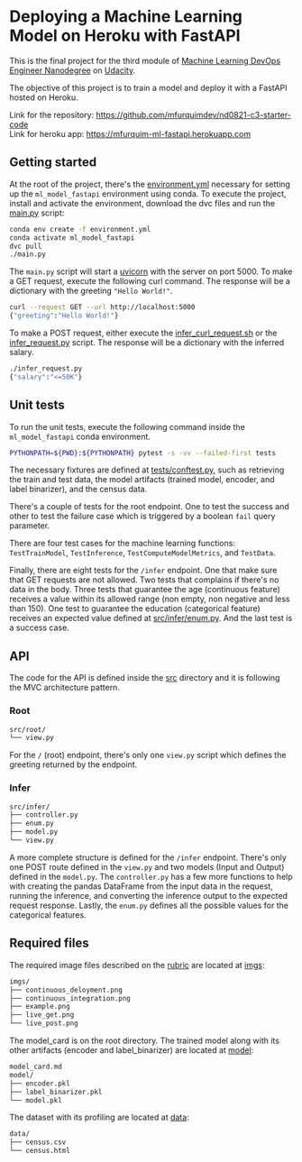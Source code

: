 # Deploying a Machine Learning Model on Heroku with FastAPI

This is the final project for the third module of
[Machine Learning DevOps Engineer Nanodegree](https://www.udacity.com/course/machine-learning-dev-ops-engineer-nanodegree--nd0821)
on [Udacity](https://www.udacity.com/).

The objective of this project is to train a model and deploy it with a FastAPI hosted on Heroku.

Link for the repository: https://github.com/mfurquimdev/nd0821-c3-starter-code  \
Link for heroku app: https://mfurquim-ml-fastapi.herokuapp.com


## Getting started

At the root of the project, there's the [environment.yml](environment.yml) necessary for setting up the
`ml_model_fastapi` environment using conda. To execute the project, install and activate the environment,
download the dvc files and run the [main.py](main.py) script:

```bash
conda env create -f environment.yml
conda activate ml_model_fastapi
dvc pull
./main.py
```

The `main.py` script will start a [uvicorn](https://www.uvicorn.org/) with the server on port 5000.
To make a GET request, execute the following curl command.
The response will be a dictionary with the greeting `"Hello World!"`.

```bash
curl --request GET --url http://localhost:5000
{"greeting":"Hello World!"}
```

To make a POST request, either execute the [infer_curl_request.sh](infer_curl_request.sh) or the
[infer_request.py](infer_request.py) script. The response will be a dictionary with the inferred salary.

```bash
./infer_request.py
{"salary":"<=50K"}
```

## Unit tests

To run the unit tests, execute the following command inside the `ml_model_fastapi` conda environment.

```bash
PYTHONPATH=${PWD}:${PYTHONPATH} pytest -s -vv --failed-first tests
```

The necessary fixtures are defined at [tests/conftest.py](tests/conftest.py), such as retrieving the train and test
data, the model artifacts (trained model, encoder, and label binarizer), and the census data.

There's a couple of tests for the root endpoint. One to test the success and other to test the failure case which is
triggered by a boolean `fail` query parameter.

There are four test cases for the machine learning functions: `TestTrainModel`, `TestInference`,
`TestComputeModelMetrics`, and `TestData`.

Finally, there are eight tests for the `/infer` endpoint. One that make sure that GET requests are not allowed.
Two tests that complains if there's no data in the body. Three tests that guarantee the age (continuous feature)
receives a value within its allowed range (non empty, non negative and less than 150). One test to guarantee the
education (categorical feature) receives an expected value defined at [src/infer/enum.py](src/infer/enum.py). And the
last test is a success case.

## API

The code for the API is defined inside the [src](src) directory and it is following the MVC architecture pattern.

### Root

```txt
src/root/
└── view.py
```

For the `/` (root) endpoint, there's only one `view.py` script which defines the greeting returned by the endpoint.


### Infer

```txt
src/infer/
├── controller.py
├── enum.py
├── model.py
└── view.py
```

A more complete structure is defined for the `/infer` endpoint.
There's only one POST route defined in the `view.py` and two models (Input and Output) defined in the `model.py`.
The `controller.py` has a few more functions to help with creating the pandas DataFrame from the input data in the
request, running the inference, and converting the inference output to the expected request response.
Lastly, the `enum.py` defines all the possible values for the categorical features.


## Required files

The required image files described on the [rubric](https://review.udacity.com/#!/rubrics/4875/view) are located at
[imgs](imgs):


```txt
imgs/
├── continuous_deloyment.png
├── continuous_integration.png
├── example.png
├── live_get.png
└── live_post.png
```

The model_card is on the root directory.
The trained model along with its other artifacts (encoder and label_binarizer) are located at [model](model):

```txt
model_card.md
model/
├── encoder.pkl
├── label_binarizer.pkl
└── model.pkl
```

The dataset with its profiling are located at [data](data):

```txt
data/
├── census.csv
└── census.html
```
